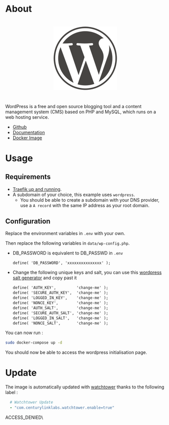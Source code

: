 # About

#

<p align="center">
    <a href="https://wordpress.org">
        <img src="https://github.com/JuanRodenas/Docker-container-selfhosted/blob/main/wordpress/wordpress.png" alt="wordpress">
    </a>
    <br>
</p>
<!-- markdownlint-enable MD033 -->

#

WordPress is a free and open source blogging tool and a content management system (CMS) based on PHP and MySQL, which runs on a web hosting service.

* [Github](https://github.com/WordPress/WordPress)
* [Documentation](https://codex.wordpress.org/)
* [Docker Image](https://hub.docker.com/_/wordpress)

# Usage

## Requirements
- [Traefik up and running](../traefik).
- A subdomain of your choice, this example uses `wordpress`.
    - You should be able to create a subdomain with your DNS provider, use a `A record` with the same IP address as your root domain.

## Configuration

Replace the environment variables in `.env` with your own.

Then replace the following variables in `data/wp-config.php`.

* DB_PASSWORD is equivalent to DB_PASSWD in `.env`
  ```
  define( 'DB_PASSWORD', 'xxxxxxxxxxxxxxx' );
  ```

* Change the following unique keys and salt, you can use this [wordpress salt generator](https://api.wordpress.org/secret-key/1.1/salt/) and copy past it
  ```
  define( 'AUTH_KEY',         'change-me' );
  define( 'SECURE_AUTH_KEY',  'change-me' );
  define( 'LOGGED_IN_KEY',    'change-me' );
  define( 'NONCE_KEY',        'change-me' );
  define( 'AUTH_SALT',        'change-me' );
  define( 'SECURE_AUTH_SALT', 'change-me' );
  define( 'LOGGED_IN_SALT',   'change-me' );
  define( 'NONCE_SALT',       'change-me' );
  ```

You can now run :

```bash
sudo docker-compose up -d
```

You should now be able to access the wordpress initialisation page.

# Update

The image is automatically updated with [watchtower](../watchtower) thanks to the following label :

```yaml
  # Watchtower Update
  - "com.centurylinklabs.watchtower.enable=true"
```
ACCESS_DENIED\